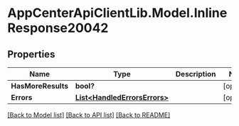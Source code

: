 # AppCenterApiClientLib.Model.InlineResponse20042
## Properties

Name | Type | Description | Notes
------------ | ------------- | ------------- | -------------
**HasMoreResults** | **bool?** |  | [optional] 
**Errors** | [**List&lt;HandledErrorsErrors&gt;**](HandledErrorsErrors.md) |  | [optional] 

[[Back to Model list]](../README.md#documentation-for-models) [[Back to API list]](../README.md#documentation-for-api-endpoints) [[Back to README]](../README.md)


